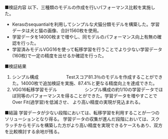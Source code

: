 ■検証内容
以下、三種類のモデルの作成を行いパフォーマンス比較を実施した。
- Kerasのsequantialを利用してシンプルな犬猫分類モデルを構築した。学習データは犬と猫の画像、合計1560枚を使用。
- 学習データを14000枚まで増やし、同モデルのパフォーマンス向上有無の確認を行った。
- 学習済みモデルVGG16を使って転移学習を行うことでより少ない学習データ(160枚)で一定の精度を出せるか確認を行った。

■検証結果
1. シンプル構成
　　　　　　Testスコア81.3％のモデルを作成することができた。14000枚で追加検証を実施、87.4%と更なる精度向上を達成できた。
2. VGG16転移学習モデル
　　　　　　シンプル構成の約1/10の学習データでほぼ同等のパフォーマンスを得ることができた。学習データを増やすことでOver Fit(過学習)を低減させ、
   より高い精度の実現が見込まれる。

■結論
学習データが少ない段階においては、転移学習を利用することが一つのソリューションとなり得る。
学習データの収集が進んだ段階においては、スクラッチからモデルを構築した方がより高い精度を実現できるケースもあり、双方を比較検討する余地が残る。

